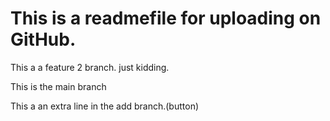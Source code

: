 # This is a readmefile for uploading on GitHub.
This a a feature 2 branch. just kidding.

This is the main branch

This a an extra line in the add branch.(button)
